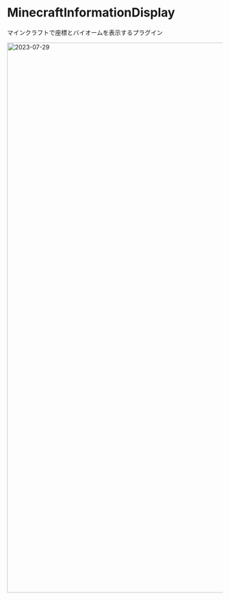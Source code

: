 # MinecraftInformationDisplay
マインクラフトで座標とバイオームを表示するプラグイン

<img width="1282" alt="2023-07-29" src="https://github.com/comorichico/MinecraftInformationDisplay/assets/96755854/3302e52a-ccf2-4a40-919c-f037c2c7a869">
